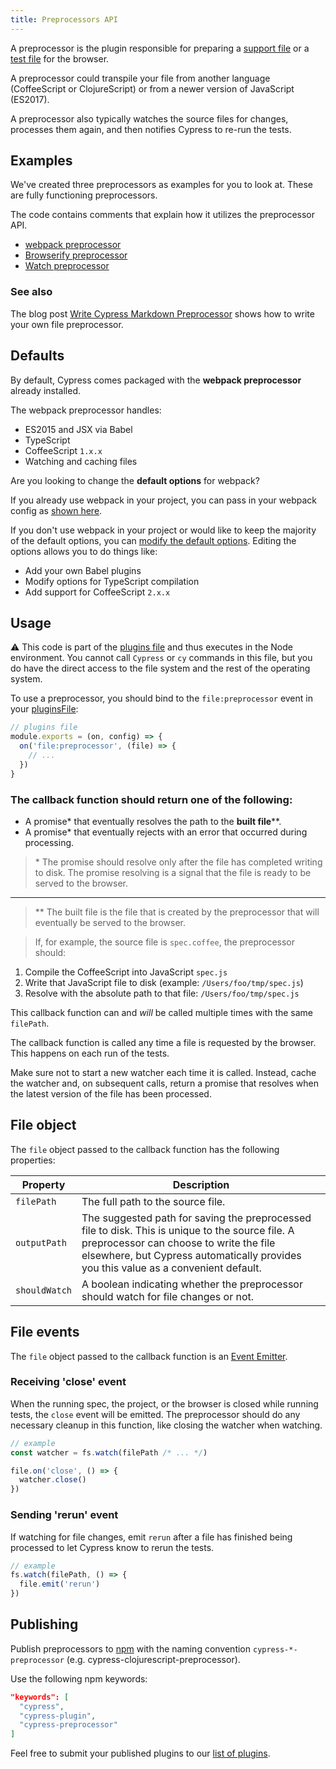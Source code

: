 ```yaml
---
title: Preprocessors API
---
```


A preprocessor is the plugin responsible for preparing a
[support file](/guides/core-concepts/writing-and-organizing-tests#Support-file)
or a [test file](/guides/core-concepts/writing-and-organizing-tests#Test-files)
for the browser.

A preprocessor could transpile your file from another language (CoffeeScript or
ClojureScript) or from a newer version of JavaScript (ES2017).

A preprocessor also typically watches the source files for changes, processes
them again, and then notifies Cypress to re-run the tests.

## Examples

We've created three preprocessors as examples for you to look at. These are
fully functioning preprocessors.

The code contains comments that explain how it utilizes the preprocessor API.

- [webpack preprocessor](https://github.com/cypress-io/cypress/tree/master/npm/webpack-preprocessor)
- [Browserify preprocessor](https://github.com/cypress-io/cypress-browserify-preprocessor)
- [Watch preprocessor](https://github.com/cypress-io/cypress-watch-preprocessor)

### See also

The blog post
[Write Cypress Markdown Preprocessor](https://glebbahmutov.com/blog/write-cypress-preprocessor/)
shows how to write your own file preprocessor.

## Defaults

By default, Cypress comes packaged with the **webpack preprocessor** already
installed.

The webpack preprocessor handles:

- ES2015 and JSX via Babel
- TypeScript
- CoffeeScript `1.x.x`
- Watching and caching files

<Alert type="info">

Are you looking to change the **default options** for webpack?

</Alert>

If you already use webpack in your project, you can pass in your webpack config
as
[shown here](https://github.com/cypress-io/cypress/tree/master/npm/webpack-preprocessor#options).

If you don't use webpack in your project or would like to keep the majority of
the default options, you can
[modify the default options](https://github.com/cypress-io/cypress/tree/master/npm/webpack-preprocessor#modifying-default-options).
Editing the options allows you to do things like:

- Add your own Babel plugins
- Modify options for TypeScript compilation
- Add support for CoffeeScript `2.x.x`

## Usage

<Alert type="warning">

⚠️ This code is part of the
[plugins file](/guides/core-concepts/writing-and-organizing-tests.html#Plugin-files)
and thus executes in the Node environment. You cannot call `Cypress` or `cy`
commands in this file, but you do have the direct access to the file system and
the rest of the operating system.

</Alert>

To use a preprocessor, you should bind to the `file:preprocessor` event in your
[pluginsFile](/guides/references/configuration#Folders-Files):

```javascript
// plugins file
module.exports = (on, config) => {
  on('file:preprocessor', (file) => {
    // ...
  })
}
```

### The callback function should return one of the following:

- A promise\* that eventually resolves the path to the **built file**\*\*.
- A promise\* that eventually rejects with an error that occurred during
  processing.

> \* The promise should resolve only after the file has completed writing to
> disk. The promise resolving is a signal that the file is ready to be served to
> the browser.

---

> \*\* The built file is the file that is created by the preprocessor that will
> eventually be served to the browser.

> If, for example, the source file is `spec.coffee`, the preprocessor should:

1. Compile the CoffeeScript into JavaScript `spec.js`
2. Write that JavaScript file to disk (example: `/Users/foo/tmp/spec.js`)
3. Resolve with the absolute path to that file: `/Users/foo/tmp/spec.js`

<Alert type="warning">

This callback function can and _will_ be called multiple times with the same
`filePath`.

The callback function is called any time a file is requested by the browser.
This happens on each run of the tests.

Make sure not to start a new watcher each time it is called. Instead, cache the
watcher and, on subsequent calls, return a promise that resolves when the latest
version of the file has been processed.

</Alert>

## File object

The `file` object passed to the callback function has the following properties:

| Property      | Description                                                                                                                                                                                                                       |
| ------------- | --------------------------------------------------------------------------------------------------------------------------------------------------------------------------------------------------------------------------------- |
| `filePath`    | The full path to the source file.                                                                                                                                                                                                 |
| `outputPath`  | The suggested path for saving the preprocessed file to disk. This is unique to the source file. A preprocessor can choose to write the file elsewhere, but Cypress automatically provides you this value as a convenient default. |
| `shouldWatch` | A boolean indicating whether the preprocessor should watch for file changes or not.                                                                                                                                               |

## File events

The `file` object passed to the callback function is an
[Event Emitter](https://nodejs.org/api/events.html#events_class_eventemitter).

### Receiving 'close' event

When the running spec, the project, or the browser is closed while running
tests, the `close` event will be emitted. The preprocessor should do any
necessary cleanup in this function, like closing the watcher when watching.

```javascript
// example
const watcher = fs.watch(filePath /* ... */)

file.on('close', () => {
  watcher.close()
})
```

### Sending 'rerun' event

If watching for file changes, emit `rerun` after a file has finished being
processed to let Cypress know to rerun the tests.

```javascript
// example
fs.watch(filePath, () => {
  file.emit('rerun')
})
```

## Publishing

Publish preprocessors to [npm](https://www.npmjs.com/) with the naming
convention `cypress-*-preprocessor` (e.g. cypress-clojurescript-preprocessor).

Use the following npm keywords:

```json
"keywords": [
  "cypress",
  "cypress-plugin",
  "cypress-preprocessor"
]
```

Feel free to submit your published plugins to our [list of plugins](/plugins).
